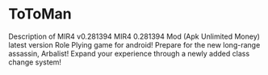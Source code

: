 # ToToMan
Description of MIR4 v0.281394 MIR4 0.281394 Mod (Apk Unlimited Money) latest version Role Plying game for android!  Prepare for the new long-range assassin, Arbalist! Expand your experience through a newly added class change system!
